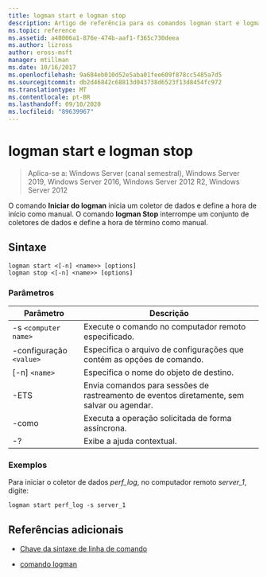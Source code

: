 ```yaml
---
title: logman start e logman stop
description: Artigo de referência para os comandos logman start e logman stop, que inicia um coletor de dados e define a hora de início como manual ou para um conjunto de coletores de dados e define a hora de término como manual.
ms.topic: reference
ms.assetid: a40006a1-876e-474b-aaf1-f365c730deea
ms.author: lizross
author: eross-msft
manager: mtillman
ms.date: 10/16/2017
ms.openlocfilehash: 9a684eb010d52e5aba01fee609f878cc5485a7d5
ms.sourcegitcommit: db2d46842c68813d043738d6523f13d8454fc972
ms.translationtype: MT
ms.contentlocale: pt-BR
ms.lasthandoff: 09/10/2020
ms.locfileid: "89639967"
---
```

# <a name="logman-start-and-logman-stop"></a>logman start e logman stop

> Aplica-se a: Windows Server (canal semestral), Windows Server 2019, Windows Server 2016, Windows Server 2012 R2, Windows Server 2012

O comando **Iniciar do logman** inicia um coletor de dados e define a hora de início como manual. O comando **logman Stop** interrompe um conjunto de coletores de dados e define a hora de término como manual.

## <a name="syntax"></a>Sintaxe

```
logman start <[-n] <name>> [options]
logman stop <[-n] <name>> [options]
```

### <a name="parameters"></a>Parâmetros

| Parâmetro | Descrição |
| --------- | ----------- |
| -s `<computer name>` | Execute o comando no computador remoto especificado. |
| -configuração `<value>` | Especifica o arquivo de configurações que contém as opções de comando. |
| [-n] `<name>` | Especifica o nome do objeto de destino. |
| -ETS | Envia comandos para sessões de rastreamento de eventos diretamente, sem salvar ou agendar. |
| -como | Executa a operação solicitada de forma assíncrona. |
| -? | Exibe a ajuda contextual. |

### <a name="examples"></a>Exemplos

Para iniciar o coletor de dados *perf_log*, no computador remoto *server_1*, digite:

```
logman start perf_log -s server_1
```

## <a name="additional-references"></a>Referências adicionais

- [Chave da sintaxe de linha de comando](command-line-syntax-key.md)

- [comando logman](logman.md)
